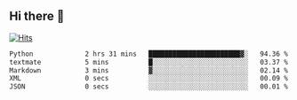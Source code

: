 ## Hi there 👋

<!--
**alihaqberdi/alihaqberdi** is a ✨ _special_ ✨ repository because its `README.md` (this file) appears on your GitHub profile.

Here are some ideas to get you started:

- 🔭 I’m currently working on ...
- 🌱 I’m currently learning ...
- 👯 I’m looking to collaborate on ...
- 🤔 I’m looking for help with ...
- 💬 Ask me about ...
- 📫 How to reach me: ...
- 😄 Pronouns: ...
- ⚡ Fun fact: ...
-->

[![Hits](https://hits.sh/github.com/alihaqberdi.svg)](https://hits.sh/github.com/alihaqberdi/)

<!--START_SECTION:waka-->

```txt
Python             2 hrs 31 mins   ███████████████████████▓░   94.36 %
textmate           5 mins          █░░░░░░░░░░░░░░░░░░░░░░░░   03.37 %
Markdown           3 mins          ▓░░░░░░░░░░░░░░░░░░░░░░░░   02.14 %
XML                0 secs          ░░░░░░░░░░░░░░░░░░░░░░░░░   00.09 %
JSON               0 secs          ░░░░░░░░░░░░░░░░░░░░░░░░░   00.01 %
```

<!--END_SECTION:waka-->
